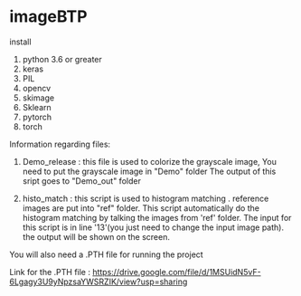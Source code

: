 # imageBTP
install 
1) python 3.6 or greater
2) keras
3) PIL
4) opencv
5) skimage
6) Sklearn
7) pytorch
8) torch



Information regarding files:

1) Demo_release : this file is used to colorize the grayscale image, You need to put the grayscale image in "Demo" folder
   The output of this sript goes to "Demo_out" folder

2) histo_match : this script is used to histogram matching . reference images are put into "ref" folder.
   This script automatically do the histogram matching by talking the images from 'ref' folder.
   The input for this script is in line '13'(you just need to change the input image path).
   the output will be shown on the screen.


You will also need a .PTH file for running the project 

Link for the .PTH file : https://drive.google.com/file/d/1MSUidN5vF-6Lgagy3U9yNpzsaYWSRZIK/view?usp=sharing

